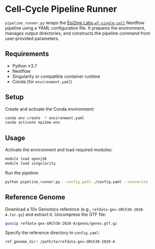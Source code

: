 # Cell‑Cycle Pipeline Runner

`pipeline_runner.py` wraps the [Epi2me Labs `wf-single-cell`](https://github.com/epi2me-labs/wf-single-cell) Nextflow pipeline using a YAML configuration file. It prepares the environment, manages output directories, and constructs the pipeline command from user‑provided parameters.

## Requirements

- Python ≥3.7
- Nextflow
- Singularity or compatible container runtime
- Conda (for `environment.yaml`)

## Setup

Create and activate the Conda environment:

```bash
conda env create -f environment.yaml
conda activate epi2me-env
```

## Usage

Activate the environment and load required modules:

```bash
module load openjdk
module load singularity
```

Run the pipeline:

```bash
python pipeline_runner.py --config_path ./config.yaml --overwrite
```

## Reference Genome

Download a 10x Genomics reference (e.g., `refdata-gex-GRCh38-2020-A.tar.gz`) and extract it. Uncompress the GTF file:

```bash
gunzip refdata-gex-GRCh38-2020-A/genes/genes.gtf.gz
```

Specify the reference directory in `config.yaml`:

```bash
ref_genome_dir: /path/to/refdata-gex-GRCh38-2020-A
```

